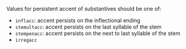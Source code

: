 Values for persistent accent of substantives should be one of:

- `inflacc`: accent persists on the inflectional ending
- `stemultacc`:  accent persists on the last syllable of the stem
- `stempenacc`: accent persists on the next to last syllable of the stem
- `irregacc`
